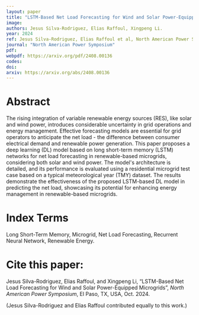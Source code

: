 ```yaml
---
layout: paper
title: "LSTM-Based Net Load Forecasting for Wind and Solar Power-Equipped Microgrids"
image: 
authors: Jesus Silva-Rodriguez, Elias Raffoul, Xingpeng Li.
year: 2024
ref: Jesus Silva-Rodriguez, Elias Raffoul et al, North American Power Symposium, 2024. 
journal: "North American Power Symposium"
pdf: 
webpdf: https://arxiv.org/pdf/2408.00136
codes: 
doi: 
arxiv: https://arxiv.org/abs/2408.00136
---
```


# Abstract
The rising integration of variable renewable energy sources (RES), like solar and wind power, introduces considerable uncertainty in grid operations and energy management. Effective forecasting models are essential for grid operators to anticipate the net load - the difference between consumer electrical demand and renewable power generation. This paper proposes a deep learning (DL) model based on long short-term memory (LSTM) networks for net load forecasting in renewable-based microgrids, considering both solar and wind power. The model's architecture is detailed, and its performance is evaluated using a residential microgrid test case based on a typical meteorological year (TMY) dataset. The results demonstrate the effectiveness of the proposed LSTM-based DL model in predicting the net load, showcasing its potential for enhancing energy management in renewable-based microgrids.


# Index Terms
Long Short-Term Memory, Microgrid, Net Load Forecasting, Recurrent Neural Network, Renewable Energy.

# Cite this paper:
Jesus Silva-Rodriguez, Elias Raffoul, and Xingpeng Li, “LSTM-Based Net Load Forecasting for Wind and Solar Power-Equipped Microgrids”, *North American Power Symposium*, El Paso, TX, USA, Oct. 2024.

(Jesus Silva-Rodriguez and Elias Raffoul contributed equally to this work.)
